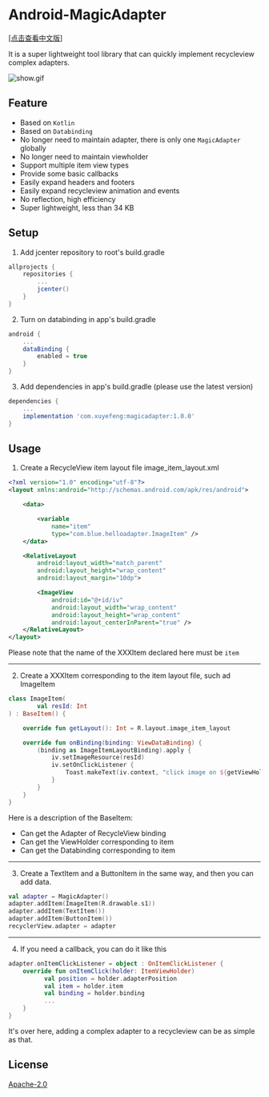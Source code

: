 # Android-MagicAdapter
[[点击查看中文版]](https://www.jianshu.com/p/8be99ce68780)<p>
It is a super lightweight tool library that can quickly implement recycleview complex adapters.<p>
![show.gif](https://upload-images.jianshu.io/upload_images/13146984-80c23921483ca64c.gif?imageMogr2/auto-orient/strip)
## Feature
* Based on `Kotlin`
* Based on `Databinding`
* No longer need to maintain adapter, there is only one `MagicAdapter` globally
* No longer need to maintain viewholder
* Support multiple item view types
* Provide some basic callbacks
* Easily expand headers and footers
* Easily expand recycleview animation and events
* No reflection, high efficiency
* Super lightweight, less than 34 KB
## Setup
1. Add jcenter repository to root's build.gradle
```gradle
allprojects {
    repositories {
        ...
        jcenter()
    }
}
```
2. Turn on databinding in app's build.gradle
```gradle
android {
    ...
    dataBinding {
        enabled = true
    }
}
```
3. Add dependencies in app's build.gradle (please use the latest version)
```gradle
dependencies {
    ...
    implementation 'com.xuyefeng:magicadapter:1.0.0'
}
```
## Usage
1. Create a RecycleView item layout file image_item_layout.xml
```xml
<?xml version="1.0" encoding="utf-8"?>
<layout xmlns:android="http://schemas.android.com/apk/res/android">

    <data>

        <variable
            name="item"
            type="com.blue.helloadapter.ImageItem" />
    </data>

    <RelativeLayout
        android:layout_width="match_parent"
        android:layout_height="wrap_content"
        android:layout_margin="10dp">

        <ImageView
            android:id="@+id/iv"
            android:layout_width="wrap_content"
            android:layout_height="wrap_content"
            android:layout_centerInParent="true" />
    </RelativeLayout>
</layout>
```
Please note that the name of the XXXItem declared here must be `item`
****
2. Create a XXXItem corresponding to the item layout file, such ad ImageItem
```kotlin
class ImageItem(
        val resId: Int
) : BaseItem() {

    override fun getLayout(): Int = R.layout.image_item_layout

    override fun onBinding(binding: ViewDataBinding) {
        (binding as ImageItemLayoutBinding).apply {
            iv.setImageResource(resId)
            iv.setOnClickListener {
                Toast.makeText(iv.context, "click image on ${getViewHolder()?.adapterPosition}", Toast.LENGTH_SHORT).show()
            }
        }
    }
}
```
Here is a description of the BaseItem:
* Can get the Adapter of RecycleView binding
* Can get the ViewHolder corresponding to item
* Can get the Databinding corresponding to item
****
3. Create a TextItem and a ButtonItem in the same way, and then you can add data.
```kotlin
val adapter = MagicAdapter()
adapter.addItem(ImageItem(R.drawable.s1))
adapter.addItem(TextItem())
adapter.addItem(ButtonItem())
recyclerView.adapter = adapter
```
****
4. If you need a callback, you can do it like this
```kotlin
adapter.onItemClickListener = object : OnItemClickListener {
    override fun onItemClick(holder: ItemViewHolder)
          val position = holder.adapterPosition
          val item = holder.item
          val binding = holder.binding
          ...
    }
}
```
It's over here, adding a complex adapter to a recycleview can be as simple as that.
## License
[Apache-2.0](https://opensource.org/licenses/Apache-2.0)
